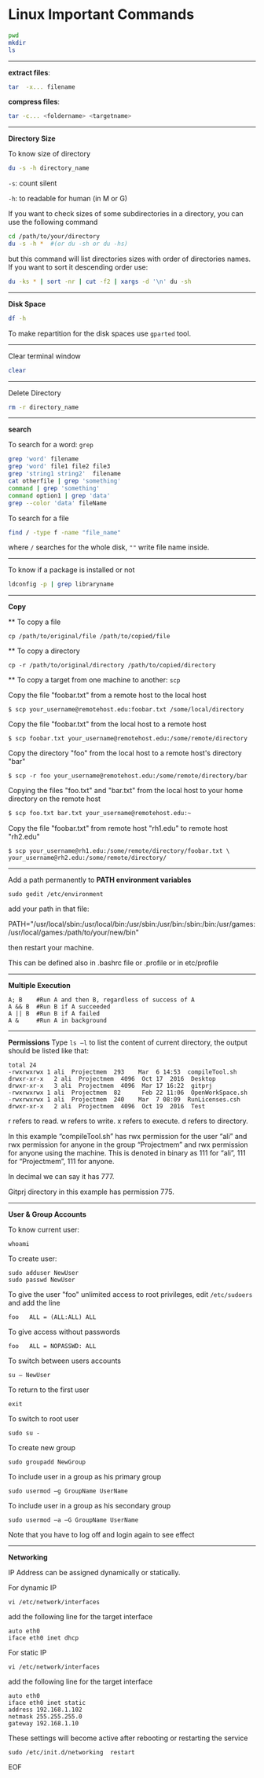 # Linux Important Commands

```bash
pwd
mkdir
ls
```
-------------------------------------------------
__extract files__: 
```bash
tar  -x... filename
```
__compress files__: 
```bash
tar -c... <foldername> <targetname>
```
-------------------------------------------------

__Directory Size__

To know size of directory
```bash
du -s -h directory_name
```

`-s`: count silent

`-h`: to readable for human (in M or G)

If you want to check sizes of some subdirectories in a directory, you can use the following command
```bash
cd /path/to/your/directory
du -s -h *  #(or du -sh or du -hs)
```

but this command will list directories sizes with order of directories names. If you want to sort it descending order use:
```bash
du -ks * | sort -nr | cut -f2 | xargs -d '\n' du -sh
```
-------------------------------------------------

__Disk Space__
```bash
df -h
```

To make repartition for the disk spaces use `gparted` tool.

-------------------------------------------------
Clear terminal window
```bash
clear
```
-------------------------------------------------

Delete Directory
```bash
rm -r directory_name
```
-------------------------------------------------

__search__

To search for a word: `grep`

```bash
grep 'word' filename
grep 'word' file1 file2 file3
grep 'string1 string2'  filename
cat otherfile | grep 'something'
command | grep 'something'
command option1 | grep 'data'
grep --color 'data' fileName
```


To search for a file
```bash
find / -type f -name "file_name"
```

where `/` searches for the whole disk, `""` write file name inside.

-------------------------------------------------

To know if a package is installed or not
```bash
ldconfig -p | grep libraryname
```

-------------------------------------------------

__Copy__

** To copy a file
```
cp /path/to/original/file /path/to/copied/file
```

** To copy a directory
```
cp -r /path/to/original/directory /path/to/copied/directory
```

** To copy a target from one machine to another: `scp`

Copy the file "foobar.txt" from a remote host to the local host
```
$ scp your_username@remotehost.edu:foobar.txt /some/local/directory
```

Copy the file "foobar.txt" from the local host to a remote host
```
$ scp foobar.txt your_username@remotehost.edu:/some/remote/directory
```

Copy the directory "foo" from the local host to a remote host's directory "bar"
```
$ scp -r foo your_username@remotehost.edu:/some/remote/directory/bar 
```

Copying the files "foo.txt" and "bar.txt" from the local host to your home directory on the remote host
```bash
$ scp foo.txt bar.txt your_username@remotehost.edu:~
```

Copy the file "foobar.txt" from remote host "rh1.edu" to remote host "rh2.edu"
```
$ scp your_username@rh1.edu:/some/remote/directory/foobar.txt \
your_username@rh2.edu:/some/remote/directory/
```

-------------------------------------------------

Add a path permanently to __PATH environment variables__
```
sudo gedit /etc/environment
```

add your path in that file:

PATH="/usr/local/sbin:/usr/local/bin:/usr/sbin:/usr/bin:/sbin:/bin:/usr/games:/usr/local/games:/path/to/your/new/bin"

then restart your machine.

This can be defined also in .bashrc file or .profile or in etc/profile

-------------------------------------------------

__Multiple Execution__
```
A; B    #Run A and then B, regardless of success of A
A && B  #Run B if A succeeded
A || B  #Run B if A failed
A &     #Run A in background
```

-------------------------------------------------

__Permissions__
Type `ls –l` to list the content of current directory, the output should be listed like that:
```
total 24
-rwxrwxrwx 1 ali  Projectmem  293    Mar  6 14:53  compileTool.sh
drwxr-xr-x   2 ali  Projectmem  4096  Oct 17  2016  Desktop
drwxr-xr-x   3 ali  Projectmem  4096  Mar 17 16:22  gitprj
-rwxrwxrwx 1 ali  Projectmem  82      Feb 22 11:06  OpenWorkSpace.sh
-rwxrwxrwx 1 ali  Projectmem  240    Mar  7 08:09  RunLicenses.csh
drwxr-xr-x   2 ali  Projectmem  4096  Oct 19  2016  Test
```

r refers to read.
w refers to write.
x refers to execute.
d refers to directory.

In this example “compileTool.sh” has rwx permission for the user “ali” and rwx permission for anyone in the group “Projectmem” and rwx permission for anyone using the machine.
This is denoted in binary as 111 for “ali”, 111 for “Projectmem”, 111 for anyone.

In decimal we can say it has 777.

Gitprj directory in this example has permission 775.

-------------------------------------------------

__User & Group Accounts__

To know current user:
``` 
whoami
```

To create user:
```
sudo adduser NewUser
sudo passwd NewUser
```

To give the user "foo" unlimited access to root privileges, edit `/etc/sudoers` and add the line
```
foo   ALL = (ALL:ALL) ALL
```

To give access without passwords
```
foo   ALL = NOPASSWD: ALL
```

To switch between users accounts
```
su – NewUser
```

To return to the first user
```
exit
```

To switch to root user
```
sudo su -
```

To create new group
```
sudo groupadd NewGroup
```

To include user in a group as his primary group
```
sudo usermod –g GroupName UserName
```

To include user in a group as his secondary  group
```
sudo usermod –a –G GroupName UserName
```
Note that you have to log off and login again to see effect

-------------------------------------------------

__Networking__

IP Address can be assigned dynamically or statically.

For dynamic IP
```
vi /etc/network/interfaces
```
add the following line for the target interface
```
auto eth0
iface eth0 inet dhcp
```

For static IP
```
vi /etc/network/interfaces
```
add the following line for the target interface
```
auto eth0
iface eth0 inet static
address 192.168.1.102
netmask 255.255.255.0
gateway 192.168.1.10
```

These settings will become active after rebooting or restarting the service
```
sudo /etc/init.d/networking  restart
```








EOF